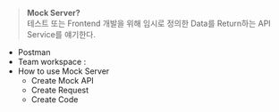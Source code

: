 > **Mock Server?**     
> 테스트 또는 Frontend 개발을 위해 임시로 정의한 Data를 Return하는 API Service를 얘기한다.

- Postman
- Team workspace : 
- How to use Mock Server
	- Create Mock API
	- Create Request
	- Create Code